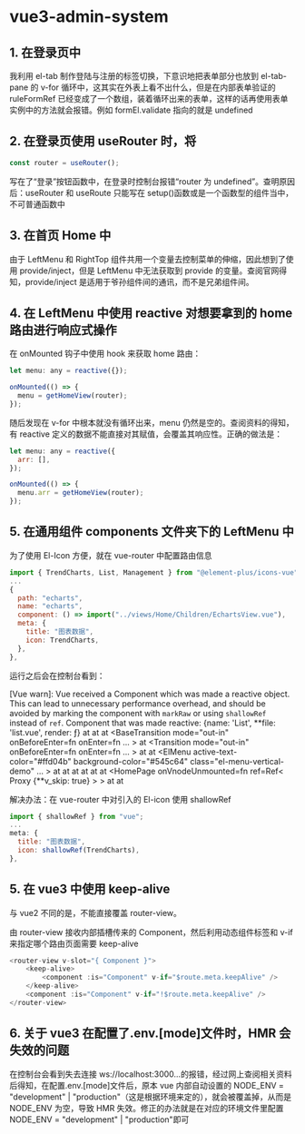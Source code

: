 # vue3-admin-system

## 1\. 在登录页中

我利用 el-tab 制作登陆与注册的标签切换，下意识地把表单部分也放到 el-tab-pane 的 v-for 循环中，这其实在外表上看不出什么，但是在内部表单验证的 ruleFormRef 已经变成了一个数组，装着循环出来的表单，这样的话再使用表单实例中的方法就会报错。例如 formEl.validate 指向的就是 undefined

## 2\. 在登录页使用 useRouter 时，将

```js
const router = useRouter();
```

写在了“登录”按钮函数中，在登录时控制台报错“router 为 undefined”。查明原因后：useRouter 和 useRoute 只能写在 setup()函数或是一个函数型的组件当中，不可普通函数中

## 3\. 在首页 Home 中

由于 LeftMenu 和 RightTop 组件共用一个变量去控制菜单的伸缩，因此想到了使用 provide/inject，但是 LeftMenu 中无法获取到 provide 的变量。查阅官网得知，provide/inject 是适用于爷孙组件间的通讯，而不是兄弟组件间。

## 4\. 在 LeftMenu 中使用 reactive 对想要拿到的 home 路由进行响应式操作

在 onMounted 钩子中使用 hook 来获取 home 路由：

```js
let menu: any = reactive({});

onMounted(() => {
  menu = getHomeView(router);
});
```

随后发现在 v-for 中根本就没有循环出来，menu 仍然是空的。查阅资料的得知，有 reactive 定义的数据不能直接对其赋值，会覆盖其响应性。正确的做法是：

```js
let menu: any = reactive({
  arr: [],
});

onMounted(() => {
  menu.arr = getHomeView(router);
});
```

## 5\. 在通用组件 components 文件夹下的 LeftMenu 中

为了使用 El-Icon 方便，就在 vue-router 中配置路由信息

```js
import { TrendCharts, List, Management } from "@element-plus/icons-vue";
...
{
  path: "echarts",
  name: "echarts",
  component: () => import("../views/Home/Children/EchartsView.vue"),
  meta: {
    title: "图表数据",
    icon: TrendCharts,
  },
},
```

运行之后会在控制台看到：

[Vue warn]: Vue received a Component which was made a reactive object. This can lead to unnecessary performance overhead, and should be avoided by marking the component with `markRaw` or using `shallowRef` instead of `ref`.
Component that was made reactive: {name: 'List', **file: 'list.vue', render: ƒ}
at <ElIcon>
at <ElSubMenu key=0 index="/home/UserInfo" >
at <BaseTransition mode="out-in" onBeforeEnter=fn<onBeforeEnter> onEnter=fn ... >
at <Transition mode="out-in" onBeforeEnter=fn<onBeforeEnter> onEnter=fn<onEnter> ... >
at <ElMenuCollapseTransition class="el-menu-vertical-demo" >
at <ElMenu active-text-color="#ffd04b" background-color="#545c64" class="el-menu-vertical-demo" ... >
at <ElCol>
at <ElRow>
at <LeftMenu>
at <ElAside width="auto" >
at <ElContainer>
at <HomePage onVnodeUnmounted=fn<onVnodeUnmounted> ref=Ref< Proxy {**v_skip: true} > >
at <RouterView>
at <App>

解决办法：在 vue-router 中对引入的 El-icon 使用 shallowRef

```js
import { shallowRef } from "vue";
...
meta: {
  title: "图表数据",
  icon: shallowRef(TrendCharts),
},
```

## 5\. 在 vue3 中使用 keep-alive

与 vue2 不同的是，不能直接覆盖 router-view。

由 router-view 接收内部插槽传来的 Component，然后利用动态组件标签<component>和 v-if 来指定哪个路由页面需要 keep-alive

```js
<router-view v-slot="{ Component }">
    <keep-alive>
        <component :is="Component" v-if="$route.meta.keepAlive" />
    </keep-alive>
    <component :is="Component" v-if="!$route.meta.keepAlive" />
</router-view>
```

## 6\. 关于 vue3 在配置了.env.[mode]文件时，HMR 会失效的问题

在控制台会看到失去连接 ws://localhost:3000...的报错，经过网上查阅相关资料后得知，在配置.env.[mode]文件后，原本 vue 内部自动设置的 NODE_ENV = "development" | "production"（这是根据环境来定的），就会被覆盖掉，从而是 NODE_ENV 为空，导致 HMR 失效。修正的办法就是在对应的环境文件里配置 NODE_ENV = "development" | "production"即可

